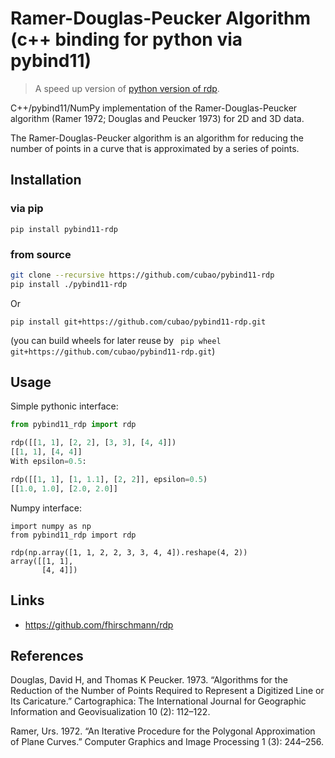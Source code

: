 # Ramer-Douglas-Peucker Algorithm (c++ binding for python via pybind11)

>   A speed up version of [python version of rdp](https://github.com/fhirschmann/rdp).

C++/pybind11/NumPy implementation of the Ramer-Douglas-Peucker algorithm (Ramer 1972; Douglas and Peucker 1973) for 2D and 3D data.

The Ramer-Douglas-Peucker algorithm is an algorithm for reducing the number of points in a curve that is approximated by a series of points.


## Installation

### via pip

```
pip install pybind11-rdp
```

### from source

```bash
git clone --recursive https://github.com/cubao/pybind11-rdp
pip install ./pybind11-rdp
```

Or

```
pip install git+https://github.com/cubao/pybind11-rdp.git
```

(you can build wheels for later reuse by ` pip wheel git+https://github.com/cubao/pybind11-rdp.git`)

## Usage

Simple pythonic interface:

```python
from pybind11_rdp import rdp

rdp([[1, 1], [2, 2], [3, 3], [4, 4]])
[[1, 1], [4, 4]]
With epsilon=0.5:

rdp([[1, 1], [1, 1.1], [2, 2]], epsilon=0.5)
[[1.0, 1.0], [2.0, 2.0]]
```

Numpy interface:

```
import numpy as np
from pybind11_rdp import rdp

rdp(np.array([1, 1, 2, 2, 3, 3, 4, 4]).reshape(4, 2))
array([[1, 1],
       [4, 4]])
```

## Links

-   https://github.com/fhirschmann/rdp

## References

Douglas, David H, and Thomas K Peucker. 1973. “Algorithms for the Reduction of the Number of Points Required to Represent a Digitized Line or Its Caricature.” Cartographica: The International Journal for Geographic Information and Geovisualization 10 (2): 112–122.

Ramer, Urs. 1972. “An Iterative Procedure for the Polygonal Approximation of Plane Curves.” Computer Graphics and Image Processing 1 (3): 244–256.
